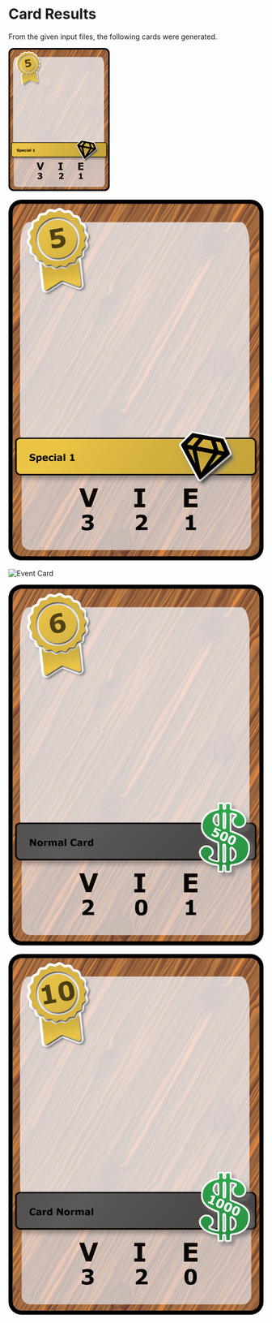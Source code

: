 # Card Results

From the given input files, the following cards were generated.

<img src="https://github.com/Simbs38/CardGenerator/blob/master/OutPut/Events/Event1.png?raw=true" alt="drawing" width="200"/>


![Event Card](https://github.com/Simbs38/CardGenerator/blob/master/OutPut/Events/Event1.png?raw=true)

![Event Card](/Events/Event2.png)

![Event Card](/Output/Events/Event3.png)

![Event Card](/Output/Events/Event4.png)